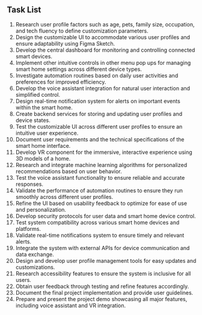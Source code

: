 ## Task List
1.	Research user profile factors such as age, pets, family size, occupation, and tech fluency to define customization parameters.
2.	Design the customizable UI to accommodate various user profiles and ensure adaptability using Figma Sketch.
3.	Develop the central dashboard for monitoring and controlling connected smart devices.
4.	Implement other intuitive controls in other menu pop ups for managing smart home settings across different device types.
5.	Investigate automation routines based on daily user activities and preferences for improved efficiency.
6.	Develop the voice assistant integration for natural user interaction and simplified control.
7.	Design real-time notification system for alerts on important events within the smart home.
8.	Create backend services for storing and updating user profiles and device states.
9.	Test the customizable UI across different user profiles to ensure an intuitive user experience.
10.	Document user requirements and the technical specifications of the smart home interface.
11.	Develop VR component for the immersive, interactive experience using 3D models of a home.
12.	Research and integrate machine learning algorithms for personalized recommendations based on user behavior.
13.	Test the voice assistant functionality to ensure reliable and accurate responses.
14.	Validate the performance of automation routines to ensure they run smoothly across different user profiles.
15.	Refine the UI based on usability feedback to optimize for ease of use and personalization.
16.	Develop security protocols for user data and smart home device control.
17.	Test system compatibility across various smart home devices and platforms.
18.	Validate real-time notifications system to ensure timely and relevant alerts.
19.	Integrate the system with external APIs for device communication and data exchange.
20.	Design and develop user profile management tools for easy updates and customizations.
21.	Research accessibility features to ensure the system is inclusive for all users.
22.	Obtain user feedback through testing and refine features accordingly.
23.	Document the final project implementation and provide user guidelines.
24.	Prepare and present the project demo showcasing all major features, including voice assistant and VR integration.
